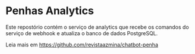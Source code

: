 # Penhas Analytics

Este repostório contém o serviço de analytics que recebe os comandos do serviço de webhook e atualiza o banco de dados PostgreSQL.

Leia mais em https://github.com/revistaazmina/chatbot-penha

